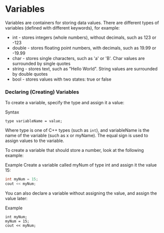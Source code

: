 # Variables
Variables are containers for storing data values. There are different types of variables (defined with different keywords), for example:

- int - stores integers (whole numbers), without decimals, such as 123 or -123
- double - stores floating point numbers, with decimals, such as 19.99 or -19.99
- char - stores single characters, such as 'a' or 'B'. Char values are surrounded by single quotes
- string - stores text, such as "Hello World". String values are surrounded by double quotes
- bool - stores values with two states: true or false


### Declaring (Creating) Variables
To create a variable, specify the type and assign it a value:

Syntax
```
type variableName = value;
```
Where type is one of C++ types (such as `int`), and variableName is the name of the variable (such as x or myName). The equal sign is used to assign values to the variable.

To create a variable that should store a number, look at the following example:

Example
Create a variable called myNum of type int and assign it the value 15:
```cpp
int myNum = 15;
cout << myNum;
```

You can also declare a variable without assigning the value, and assign the value later:

Example
```cp
int myNum;
myNum = 15;
cout << myNum;
```
